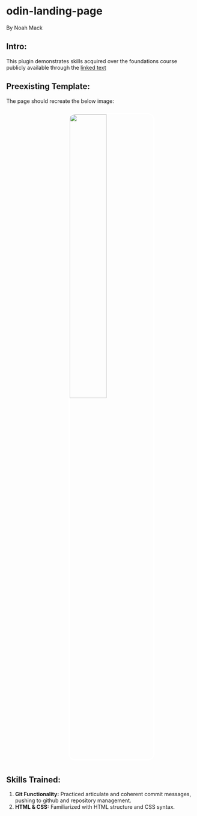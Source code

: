 # odin-landing-page
By Noah Mack

## Intro:
This plugin demonstrates skills acquired over the foundations course publicly available through the [linked text](https://www.theodinproject.com/lessons/foundations-landing-page "Odin Project.")

## Preexisting Template:
The page should recreate the below image:
<html><img src="https://cdn.statically.io/gh/TheOdinProject/curriculum/81a5d553f4073e593d23a6ab00d50eef8620796d/foundations/html_css/project/imgs/01.png" style="width:44%; margin:10px 33%; border-style:solid; border-color:white; border-radius: 1rem"></html>

## Skills Trained:
1. **Git Functionality:** Practiced articulate and coherent commit messages, pushing to github and repository management.
2. **HTML & CSS:** Familiarized with HTML structure and CSS syntax. 